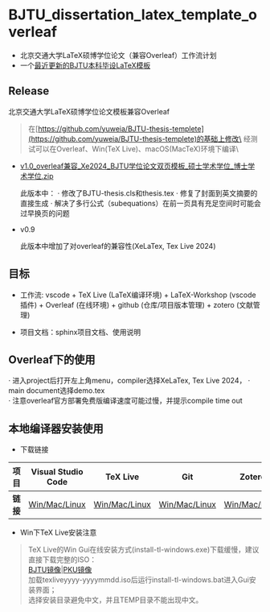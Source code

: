 # BJTU_dissertation_latex_template_overleaf
- 北京交通大学LaTeX硕博学位论文（兼容Overleaf）工作流计划
- 一个[最近更新的BJTU本科毕设LaTeX模板](https://github.com/GhostCai/bjtu-thesis-dlc)

## Release
北京交通大学LaTeX硕博学位论文模板兼容Overleaf

> 在[https://github.com/yuweia/BJTU-thesis-templete](https://github.com/yuweia/BJTU-thesis-templete)的基础上修改\
经测试可以在Overleaf、Win(TeX Live)、macOS(MacTeX)环境下编译\

- [v1.0_overleaf兼容_Xe2024_BJTU学位论文双页模板_硕士学术学位_博士学术学位.zip](https://raw.githubusercontent.com/Bernard2050/BJTU_dissertation_latex_template_overleaf/release_history/v1.0/v1.0_overleaf%E5%85%BC%E5%AE%B9_Xe2024_BJTU%E5%AD%A6%E4%BD%8D%E8%AE%BA%E6%96%87%E5%8F%8C%E9%A1%B5%E6%A8%A1%E6%9D%BF_%E7%A1%95%E5%A3%AB%E5%AD%A6%E6%9C%AF%E5%AD%A6%E4%BD%8D_%E5%8D%9A%E5%A3%AB%E5%AD%A6%E6%9C%AF%E5%AD%A6%E4%BD%8D.zip)
    
    此版本中：
        · 修改了BJTU-thesis.cls和thesis.tex
        · 修复了封面到英文摘要的直接生成
        · 解决了多行公式（subequations）在前一页具有充足空间时可能会过早换页的问题

- v0.9 

    此版本中增加了对overleaf的兼容性(XeLaTex, Tex Live 2024)

## 目标
- 工作流: vscode + TeX Live (LaTeX编译环境) + LaTeX-Workshop (vscode插件) + Overleaf (在线环境) + github (仓库/项目版本管理) + zotero (文献管理)

- 项目文档：sphinx项目文档、使用说明

## Overleaf下的使用

· 进入project后打开左上角menu，compiler选择XeLaTex, Tex Live 2024，
· main document选择demo.tex\
· 注意overleaf官方部署免费版编译速度可能过慢，并提示compile time out

## 本地编译器安装使用

- 下载链接

| 项目 | Visual Studio Code | TeX Live | Git | Zotero |
|------------|------------|------------|------------|------------|
| **链接**    | [Win/Mac/Linux](https://code.visualstudio.com/download)  | [Win/Mac/Linux](https://tug.org/texlive)   | [Win/Mac/Linux](https://git-scm.com/downloads) | [Win/Mac/Linux](https://www.zotero.org) |

- Win下TeX Live安装注意

> TeX Live的Win Gui在线安装方式(install-tl-windows.exe)下载缓慢，建议直接下载完整的ISO：\
[BJTU镜像](https://mirror.bjtu.edu.cn/CTAN/systems/texlive/Images/texlive2024-20240312.iso)|[PKU镜像](https://mirrors.pku.edu.cn/ctan/systems/texlive/Images/texlive2024-20240312.iso)\
加载texliveyyyy-yyyymmdd.iso后运行install-tl-windows.bat进入Gui安装界面；\
选择安装目录避免中文，并且TEMP目录不能出现中文。


